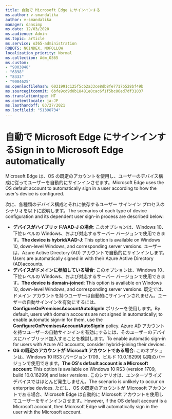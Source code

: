```yaml
---
title: 自動で Microsoft Edge にサインインする
ms.author: v-smandalika
author: v-smandalika
manager: dansimp
ms.date: 12/03/2020
ms.audience: Admin
ms.topic: article
ms.service: o365-administration
ROBOTS: NOINDEX, NOFOLLOW
localization_priority: Normal
ms.collection: Adm_O365
ms.custom:
- "9003848"
- "6898"
- "8333"
- "9004625"
ms.openlocfilehash: 6021991c125f5cb2a33ce8db8fe7717b528bf49b
ms.sourcegitcommit: 6bfe9cd9d0b18481e0cac6f1f5bc86ed7df31037
ms.translationtype: HT
ms.contentlocale: ja-JP
ms.lasthandoff: 03/27/2021
ms.locfileid: "51398734"
---
```

# <a name="sign-in-to-microsoft-edge-automatically"></a><span data-ttu-id="2405c-102">自動で Microsoft Edge にサインインする</span><span class="sxs-lookup"><span data-stu-id="2405c-102">Sign in to Microsoft Edge automatically</span></span>

<span data-ttu-id="2405c-103">Microsoft Edge は、OS の既定のアカウントを使用し、ユーザーのデバイス構成に従ってユーザーを自動的にサインインさせます。</span><span class="sxs-lookup"><span data-stu-id="2405c-103">Microsoft Edge uses the OS default account to automatically sign in a user according to how the user's device is configured.</span></span> 

<span data-ttu-id="2405c-104">次に、各種類のデバイス構成とそれに依存するユーザー サインイン プロセスのシナリオを以下に説明します。</span><span class="sxs-lookup"><span data-stu-id="2405c-104">The scenarios of each type of device configuration and its dependent user sign-in process are described below:</span></span>

- <span data-ttu-id="2405c-105">**デバイスがハイブリッド/AAD-J の場合**: このオプションは、Windows 10、下位レベルの Windows、および対応するサーバー バージョンで使用できます。</span><span class="sxs-lookup"><span data-stu-id="2405c-105">**The device is hybrid/AAD-J**: This option is available on Windows 10, down-level Windows, and corresponding server versions.</span></span> <span data-ttu-id="2405c-106">ユーザーは、Azure Active Directory (AD) アカウントで自動的にサインインします。</span><span class="sxs-lookup"><span data-stu-id="2405c-106">Users are automatically signed in with their Azure Active Directory (AD)accounts.</span></span>
- <span data-ttu-id="2405c-107">**デバイスがドメインに参加している場合**: このオプションは、Windows 10、下位レベルの Windows、および対応するサーバー バージョンで使用できます。</span><span class="sxs-lookup"><span data-stu-id="2405c-107">**The device is domain-joined**: This option is available on Windows 10, down-level Windows, and corresponding server versions.</span></span> <span data-ttu-id="2405c-108">既定では、ドメイン アカウントを持つユーザーは自動的にサインインされません。ユーザーの自動サインインを有効にするには、**ConfigureOnPremisesAccountAutoSignIn** ポリシーを使用します。</span><span class="sxs-lookup"><span data-stu-id="2405c-108">By default, users with domain accounts are not signed in automatically; to enable automatic sign-in for them, use the **ConfigureOnPremisesAccountAutoSignIn** policy.</span></span> <span data-ttu-id="2405c-109">Azure AD アカウントを持つユーザーの自動サインインを有効にするには、そのユーザーのデバイスにハイブリッド加入することを検討します。</span><span class="sxs-lookup"><span data-stu-id="2405c-109">To enable automatic sign-in for users with Azure AD accounts, consider hybrid-joining their devices.</span></span>
- <span data-ttu-id="2405c-110">**OS の既定のアカウントが Microsoft アカウントである場合**: このオプションは、Windows 10 RS3 (バージョン 1709、ビルド 10.0.16299) 以降のバージョンで使用できます。</span><span class="sxs-lookup"><span data-stu-id="2405c-110">**The OS's default account is a Microsoft account**: This option is available on Windows 10 RS3 (version 1709, build 10.0.16299) and later versions.</span></span> <span data-ttu-id="2405c-111">このシナリオは、エンタープライズ デバイスではほとんど発生しません。</span><span class="sxs-lookup"><span data-stu-id="2405c-111">The scenario is unlikely to occur on enterprise devices.</span></span> <span data-ttu-id="2405c-112">ただし、OS の既定のアカウントが Microsoft アカウントである場合、Microsoft Edge は自動的に Microsoft アカウントを使用してユーザーをサインインさせます。</span><span class="sxs-lookup"><span data-stu-id="2405c-112">However, if the OS default account is a Microsoft account, then Microsoft Edge will automatically sign in the user with the Microsoft account.</span></span>
 
 
